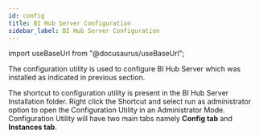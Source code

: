 ```yaml
---
id: config
title: BI Hub Server Configuration
sidebar_label: BI Hub Server Configuration
---
```


import useBaseUrl from "@docusaurus/useBaseUrl";

The configuration utility is used to configure BI Hub Server which was installed as indicated in previous section. 

The shortcut to configuration utility is present in the BI Hub Server Installation folder. Right click the Shortcut and select run as administrator option to open the Configuration Utility in an Administrator Mode. Configuration Utility will have two main tabs namely **Config tab** and **Instances tab**.